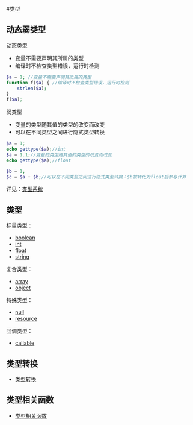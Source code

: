 #类型

## 动态弱类型

动态类型

- 变量不需要声明其所属的类型
- 编译时不检查类型错误，运行时检测

```php
$a = 1; //变量不需要声明其所属的类型
function f($a) { //编译时不检查类型错误，运行时检测
    strlen($a);
}
f($a);
```

弱类型

- 变量的类型随其值的类型的改变而改变
- 可以在不同类型之间进行隐式类型转换

```php
$a = 1;
echo gettype($a);//int
$a = 1.1;//变量的类型随其值的类型的改变而改变
echo gettype($a);//float

$b = 1;
$c = $a + $b;//可以在不同类型之间进行隐式类型转换：$b被转化为float后参与计算
```

详见：[类型系统](./类型系统.md)

## 类型

标量类型：

- [boolean](boolean.md)
- [int](int.md)
- [float](float.md)
- [string](string.md)

复合类型：

- [array](array.md)
- [object](object.md)

特殊类型：

- [null](null.md)
- [resource](resource.md)

回调类型：

- [callable](callable.md)

## 类型转换

- [类型转换](类型转换.md)

## 类型相关函数

- [类型相关函数](../../function/类型相关函数.md)
